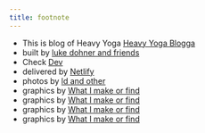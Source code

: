 ```yaml
---
title: footnote
---
```


* This is blog of Heavy Yoga [Heavy Yoga Blogga](https://www.heavyyoga.com)
* built by [luke dohner and friends](https://www.lukedohner.com)
* Check [Dev](hhttps://www.lukedohner.com)
* delivered by [Netlify](https://www.netlify.com/)
* photos by [ld and other](https://www.lukedohner.com)
* graphics by [What I make or find](https://www.lukedohner.com)
* graphics by [What I make or find](https://www.lukedohner.com)
* graphics by [What I make or find](https://www.lukedohner.com)
* graphics by [What I make or find](https://www.lukedohner.com)
<!-- * graphics by [pixabay.com](https://pixabay.com) -->
